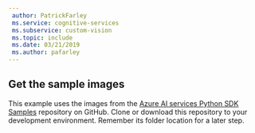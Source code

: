 ```yaml
---
 author: PatrickFarley
 ms.service: cognitive-services
 ms.subservice: custom-vision
 ms.topic: include
 ms.date: 03/21/2019
 ms.author: pafarley
---
```


## Get the sample images

This example uses the images from the [Azure AI services Python SDK Samples](https://github.com/Azure-Samples/cognitive-services-python-sdk-samples/tree/master/samples/vision/images) repository on GitHub. Clone or download this repository to your development environment. Remember its folder location for a later step.
